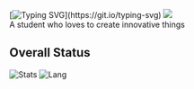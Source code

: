 [![Typing SVG](https://readme-typing-svg.demolab.com?font=JetBrains+Mono&size=30&duration=4000&pause=400&color=F76464&center=true&repeat=true&width=600&height=100&lines=Why+are+you+sleeping+Staric%3F;Wake+up!)](https://git.io/typing-svg)
![](https://komarev.com/ghpvc/?username=staricdev)  
A student who loves to create innovative things  
## Overall Status 
![Stats](https://github-readme-stats-sigma-five.vercel.app/api?username=staricdev&show_icons=true&theme=omni)
![Lang](https://github-readme-stats-sigma-five.vercel.app/api/top-langs/?username=staricdev&hide=html,css&theme=omni)
